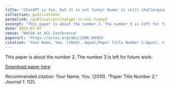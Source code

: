 ```yaml
---
title: "ChatGPT is fun, but it is not funny! Humor is still challenging Large Language Models"
collection: publications
permalink: /publication/chatgpt-is-not-funny2
excerpt: 'This paper is about the number 2. The number 3 is left for future work.'
date: 2023-07-07
venue: 'WASSA at ACL Conference'
paperurl: 'https://arxiv.org/abs/2306.04563'
citation: 'Your Name, You. (2010). &quot;Paper Title Number 2.&quot; <i>Journal 1</i>. 1(2).'
---
```

This paper is about the number 2. The number 3 is left for future work.

[Download paper here](http://academicpages.github.io/files/paper2.pdf)

Recommended citation: Your Name, You. (2010). "Paper Title Number 2." <i>Journal 1</i>. 1(2).